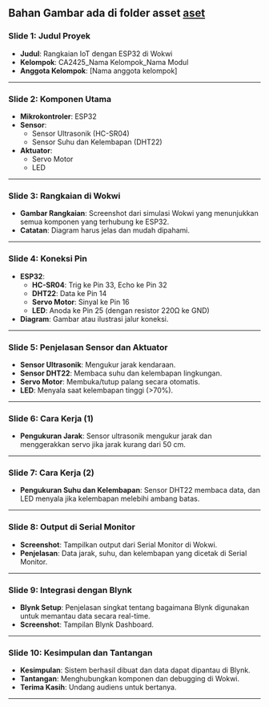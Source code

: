**Bahan Gambar ada di folder asset [aset](https://github.com/hbtw25/CyberAcademy-Dormouse/tree/main/Modul%202_Oleh-oleh/asset)**
---

### **Slide 1: Judul Proyek**
- **Judul**: Rangkaian IoT dengan ESP32 di Wokwi
- **Kelompok**: CA2425_Nama Kelompok_Nama Modul
- **Anggota Kelompok**: [Nama anggota kelompok]

---

### **Slide 2: Komponen Utama**
- **Mikrokontroler**: ESP32
- **Sensor**:
  - Sensor Ultrasonik (HC-SR04)
  - Sensor Suhu dan Kelembapan (DHT22)
- **Aktuator**:
  - Servo Motor
  - LED

---

### **Slide 3: Rangkaian di Wokwi**
- **Gambar Rangkaian**: Screenshot dari simulasi Wokwi yang menunjukkan semua komponen yang terhubung ke ESP32.
- **Catatan**: Diagram harus jelas dan mudah dipahami.

---

### **Slide 4: Koneksi Pin**
- **ESP32**:
  - **HC-SR04**: Trig ke Pin 33, Echo ke Pin 32
  - **DHT22**: Data ke Pin 14
  - **Servo Motor**: Sinyal ke Pin 16
  - **LED**: Anoda ke Pin 25 (dengan resistor 220Ω ke GND)
- **Diagram**: Gambar atau ilustrasi jalur koneksi.

---

### **Slide 5: Penjelasan Sensor dan Aktuator**
- **Sensor Ultrasonik**: Mengukur jarak kendaraan.
- **Sensor DHT22**: Membaca suhu dan kelembapan lingkungan.
- **Servo Motor**: Membuka/tutup palang secara otomatis.
- **LED**: Menyala saat kelembapan tinggi (>70%).

---

### **Slide 6: Cara Kerja (1)**
- **Pengukuran Jarak**: Sensor ultrasonik mengukur jarak dan menggerakkan servo jika jarak kurang dari 50 cm.

---

### **Slide 7: Cara Kerja (2)**
- **Pengukuran Suhu dan Kelembapan**: Sensor DHT22 membaca data, dan LED menyala jika kelembapan melebihi ambang batas.

---

### **Slide 8: Output di Serial Monitor**
- **Screenshot**: Tampilkan output dari Serial Monitor di Wokwi.
- **Penjelasan**: Data jarak, suhu, dan kelembapan yang dicetak di Serial Monitor.

---

### **Slide 9: Integrasi dengan Blynk**
- **Blynk Setup**: Penjelasan singkat tentang bagaimana Blynk digunakan untuk memantau data secara real-time.
- **Screenshot**: Tampilan Blynk Dashboard.

---

### **Slide 10: Kesimpulan dan Tantangan**
- **Kesimpulan**: Sistem berhasil dibuat dan data dapat dipantau di Blynk.
- **Tantangan**: Menghubungkan komponen dan debugging di Wokwi.
- **Terima Kasih**: Undang audiens untuk bertanya.

---
